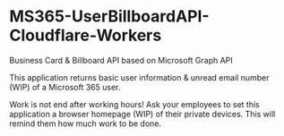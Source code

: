 # MS365-UserBillboardAPI-Cloudflare-Workers
Business Card & Billboard API based on Microsoft Graph API

This application returns basic user information & unread email number (WIP) of a Microsoft 365 user.

Work is not end after working hours! Ask your employees to set this application a browser homepage (WIP) of their private devices. This will remind them how much work to be done.

